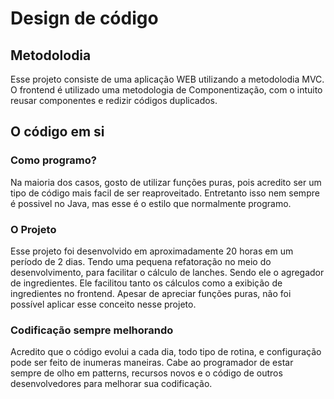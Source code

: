 # Design de código

## Metodolodia

Esse projeto consiste de uma aplicação WEB utilizando a metodolodia MVC.
O frontend é utilizado uma metodologia de Componentização,
com o intuito reusar componentes e redizir códigos duplicados.
 
## O código em si

### Como programo?

Na maioria dos casos, gosto de utilizar funções puras, pois acredito ser um tipo
de código mais facil de ser reaproveitado. Entretanto isso nem sempre é possivel no Java,
mas esse é o estilo que normalmente programo.

### O Projeto

Esse projeto foi desenvolvido em aproximadamente 20 horas em um período de 2 dias. Tendo uma pequena refatoração no
meio do desenvolvimento, para facilitar o cálculo de lanches. Sendo ele o agregador de ingredientes. Ele facilitou
tanto os cálculos como a exibição de ingredientes no frontend. Apesar de apreciar funções puras, não foi possível
aplicar esse conceito nesse projeto.
 

### Codificação sempre melhorando

Acredito que o código evolui a cada dia, todo tipo de rotina, e configuração pode ser feito de inumeras maneiras.
Cabe ao programador de estar sempre de olho em patterns, recursos novos e o código de outros desenvolvedores
para melhorar sua codificação.
